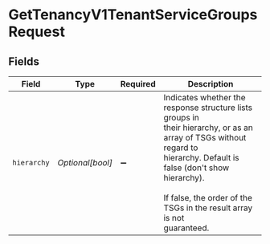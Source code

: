 # GetTenancyV1TenantServiceGroupsRequest


## Fields

| Field                                                                                                                                                                                                                                           | Type                                                                                                                                                                                                                                            | Required                                                                                                                                                                                                                                        | Description                                                                                                                                                                                                                                     |
| ----------------------------------------------------------------------------------------------------------------------------------------------------------------------------------------------------------------------------------------------- | ----------------------------------------------------------------------------------------------------------------------------------------------------------------------------------------------------------------------------------------------- | ----------------------------------------------------------------------------------------------------------------------------------------------------------------------------------------------------------------------------------------------- | ----------------------------------------------------------------------------------------------------------------------------------------------------------------------------------------------------------------------------------------------- |
| `hierarchy`                                                                                                                                                                                                                                     | *Optional[bool]*                                                                                                                                                                                                                                | :heavy_minus_sign:                                                                                                                                                                                                                              | Indicates whether the response structure lists groups in<br/>their hierarchy, or as an array of TSGs without regard to<br/>hierarchy. Default is false (don't show hierarchy).<br/><br/>If false, the order of the TSGs in the result array is not<br/>guaranteed.<br/> |